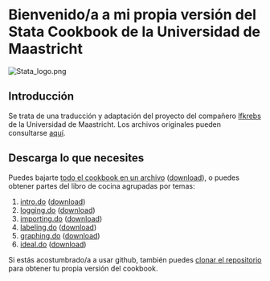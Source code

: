 # Bienvenido/a a mi propia versión del Stata Cookbook de la Universidad de Maastricht

![Stata_logo.png](https://upload.wikimedia.org/wikipedia/commons/5/5c/Stata_Logo.svg)

## Introducción

Se trata de una traducción y adaptación del proyecto del compañero [lfkrebs](https://github.com/lfkrebs) de la Universidad de Maastricht. Los archivos originales pueden consultarse [aquí](https://github.com/lfkrebs/stata-cookbook.git). 

## Descarga lo que necesites

Puedes bajarte [todo el cookbook en un archivo](https://github.com/rodrigofcaba/stata-cookbook/blob/master/all-in-one.do) ([download](https://raw.githubusercontent.com/lfkrebs/stata-cookbook/master/all-in-one.do)), o puedes obtener partes del libro de cocina agrupadas por temas:

1. [intro.do](https://github.com/rodrigofcaba/stata-cookbook/blob/master/intro.do) ([download](https://raw.githubusercontent.com/rodrigofcaba/stata-cookbook/master/intro.do))
2. [logging.do](https://github.com/rodrigofcaba/stata-cookbook/blob/master/logging.do) ([download](https://raw.githubusercontent.com/rodrigofcaba/stata-cookbook/master/logging.do))
3. [importing.do](https://github.com/rodrigofcaba/stata-cookbook/blob/master/importing.do) ([download](https://raw.githubusercontent.com/rodrigofcaba/stata-cookbook/master/importing.do))
4. [labeling.do](https://github.com/rodrigofcaba/stata-cookbook/blob/master/labeling.do) ([download](https://raw.githubusercontent.com/rodrigofcaba/stata-cookbook/master/labeling.do))
5. [graphing.do](https://github.com/rodrigofcaba/stata-cookbook/blob/master/graphing.do) ([download](https://raw.githubusercontent.com/rodrigofcaba/stata-cookbook/master/graphing.do))
6. [ideal.do](https://github.com/rodrigofcaba/stata-cookbook/blob/master/ideal.do) ([download](https://raw.githubusercontent.com/rodrigofcaba/stata-cookbook/master/ideal.do))

Si estás acostumbrado/a a usar github, también puedes [clonar el repositorio](https://github.com/rodrigofcaba/stata-cookbook.git) para obtener tu propia versión del cookbook.
